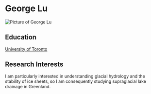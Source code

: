 # George Lu

![Picture of George Lu](https://media-exp1.licdn.com/dms/image/C4D03AQH9JoRH-I7N-g/profile-displayphoto-shrink_800_800/0/1526774331029?e=1637193600&v=beta&t=CpuFyTkDfi24Si-R54DzPt4x0MEiZWQnXnJvNxBFkc8) 

## Education
[University of Toronto](https://www.utoronto.ca/)

## Research Interests
I am particularly interested in understanding glacial hydrology and the stability of ice sheets, so I am consequently studying supraglacial lake drainage in Greenland. 